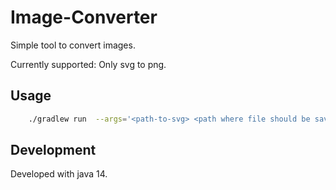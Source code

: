 # Image-Converter

Simple tool to convert images.

Currently supported: Only svg to png.

## Usage

```bash
    ./gradlew run  --args='<path-to-svg> <path where file should be saved>'
```

## Development
Developed with java 14.
